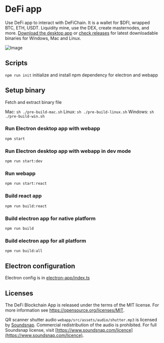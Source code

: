 # DeFi app

Use DeFi app to interact with DeFiChain. It is a wallet for \$DFI, wrapped BTC, ETH, USDT. Liquidity mine, use the DEX, create masternodes, and more. [Download the desktop app](https://defichain.com/downloads/) or [check releases](https://github.com/DeFiCh/app/releases) for latest downloadable binaries for Windows, Mac and Linux.

![Image](https://defichain.com/img/app/liquidity@2x.png)

## Scripts

`npm run init` initialize and install npm dependency for electron and webapp

## Setup binary

Fetch and extract binary file

Mac: `sh ./pre-build-mac.sh`
Linux: `sh ./pre-build-linux.sh`
Windows: `sh ./pre-build-win.sh`

### Run Electron desktop app with webapp

`npm start`

### Run Electron desktop app with webapp in dev mode

`npm run start:dev`

### Run webapp

`npm run start:react`

### Build react app

`npm run build:react`

### Build electron app for native platform

`npm run build`

### Build electron app for all platform

`npm run build:all`

## Electron configuration

Electron config is in [electron-app/index.ts](electron-app/index.ts)

## Licenses

The DeFi Blockchain App is released under the terms of the MIT license. For more
information see https://opensource.org/licenses/MIT.

QR scanner shutter audio `webapp/src/assets/audio/shutter.mp3` is licensed by [Soundsnap](https://www.soundsnap.com). Commercial redistribution of the audio is prohibited. For full Soundsnap license, visit [https://www.soundsnap.com/licence](https://www.soundsnap.com/licence).
